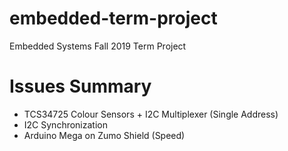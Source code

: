 # embedded-term-project
Embedded Systems Fall 2019 Term Project

# Issues Summary
  - TCS34725 Colour Sensors + I2C Multiplexer (Single Address)
  - I2C Synchronization
  - Arduino Mega on Zumo Shield (Speed)
